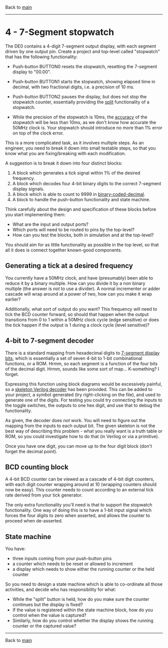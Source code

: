 Back to [main](readme.md)

------------------------------------------------

4 - 7-Segment stopwatch
=======================

The DE0 contains a 4-digit 7-segment output display,
with each segment driven by one output pin. Create
a project and top-level called "stopwatch" that has
the following functionality:

- Push-button BUTTON0 resets the stopwatch,
  resetting the 7-segment display to "00.00".

- Push-button BUTTON1 starts the stopwatch,
  showing elapsed time in decimal, with two
  fractional digits, i.e. a precision of 10 ms.

- Push-button BUTTON2 pauses the display,
  but does not stop the stopwatch counter,
  essentially providing the [split](http://en.wikipedia.org/wiki/Stopwatch)
  functionality of a stopwatch.

- While the precision of the stopwatch is 10ms, the
  [accuracy](http://en.wikipedia.org/wiki/Accuracy_and_precision)
  of the stopwatch will be less than 10ms, as we don't
  know how accurate the 50MHz clock is. Your stopwatch
  should introduce no more than 1% error on top of
  the clock error.

This is a more complicated task, as it involves
multiple steps. As an engineer, you need to break
it down into small testable steps, so that you
know what you are fixing/breaking with each
modification.

A suggestion is to break it down into four distinct blocks:

1. A block which generates a tick signal within 1% of the desired frequency.
2. A block which decodes four 4-bit binary digits to the correct 7-segment display signals.
3. A block which is able to count to 9999 in [binary-coded-decimal](http://en.wikipedia.org/wiki/Binary-coded_decimal).
4. A block to handle the push-button functionality and state machine.

Think carefully about the design and specification of
these blocks before you start implementing them:
- What are the input and output ports?
- Which ports will need to be routed to pins by the top-level?
- How can you test the blocks, both in simulation and at the top-level?

You should aim for as little functionality as
possible in the top level, so that all it does
is connect together known-good components.

Generating a tick at a desired frequency
----------------------------------------

You currently have a 50MHz clock, and have (presumably) been
able to reduce it by a binary multiple. How can you divide
it by a non binary multiple (the answer is _not_ to use a
divider). A normal incrementer or adder cascade will wrap
around at a power of two, how can you make it wrap earlier?

Additionally, what sort of output do you want? This frequency
will need to tick the BCD counter forward, so should that
happen when the output transitions from 0 to 1 within a
50MHz clock cycle (edge sensitive) or does the tick happen
if the output is 1 during a clock cycle (level sensitive)?

4-bit to 7-segment decoder
--------------------------

There is a standard mapping from hexadecimal digits to
[7-segment display bits](http://en.wikipedia.org/wiki/Seven-segment_display#Displaying_letters),
which is essentially a set of seven 4-bit to 1-bit
combinational functions, or a ROM. Hrmm, so each segment
is a function of the four bits of the decimal digit.
Hrmm, sounds like some sort of map... K-something? I forget.

Expressing this function using block diagrams would
be excessively painful, so a [skeleton Verilog decoder](resources/decode_7segment.v)
has been provided. This can be added to your project,
a symbol generated (try right-clicking on the file), and
used to generate one of the digits. For testing you
could try connecting the inputs to the toggle switches,
the outputs to one hex digit, and use that to debug the
functionality.

As given, the decoder does _not_ work. You will need
to figure out the mapping from the inputs to each
output bit. The given skeleton is not the best way
of describing this problem - what you really want is
a truth table or ROM, so you could investigate how
to do that (in Verilog or via a primitive).

Once you have one digit, you can move up to
the four digit block (don't forget the decimal point).

BCD counting block
--------------------

A 4-bit BCD counter can be viewed as a cascade of 4-bit
digit counters, with each digit counter wrapping around at 10
(wrapping counters should now be easy).
This counter needs to count according to an external
tick rate derived from your tick generator.

The only extra functionality you'll need is that
to support the stopwatch functionality. One way of doing
this is to have a 1-bit input signal which forces the
four digits to zero when asserted, and allows the
counter to proceed when de-asserted.

State machine
-------------

You have:
- three inputs coming from your push-button pins
- a counter which needs to be reset or allowed to increment
- a display which needs to show either the running counter or the held counter

So you need to design a state machine which is
able to co-ordinate all those activities, and
decide who has responsibility for what:
- While the "split" button is held, how do you make sure the counter continues but the display is fixed?
- If the value is registered within the state machine block, how
  do you control when the value is captured?
- Similarly, how do you control whether the display shows the
  running counter or the captured value?

---------------------------------------------------------------------

Back to [main](readme.md)
